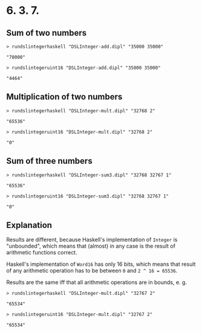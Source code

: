 # 6. 3. 7.

## Sum of two numbers
`> rundslintegerhaskell "DSLInteger-add.dipl" "35000 35000"`

`"70000"`

`> rundslintegeruint16 "DSLInteger-add.dipl" "35000 35000"`

`"4464"`

## Multiplication of two numbers
`> rundslintegerhaskell "DSLInteger-mult.dipl" "32768 2"`

`"65536"`

`> rundslintegeruint16 "DSLInteger-mult.dipl" "32768 2"`

`"0"`

## Sum of three numbers
`> rundslintegerhaskell "DSLInteger-sum3.dipl" "32768 32767 1"`

`"65536"`

`> rundslintegeruint16 "DSLInteger-sum3.dipl" "32768 32767 1"`

`"0"`

## Explanation
Results are different, because Haskell's implementation of `Integer` is "unbounded", which means that (almost) in any case is the result of arithmetic functions correct. 

Haskell's implementation of `Word16` has only 16 bits, which means that result of any arithmetic operation has to be between `0` and `2 ^ 16 = 65536`. 

Results are the same iff that all arithmetic operations are in bounds, e. g.


`> rundslintegerhaskell "DSLInteger-mult.dipl" "32767 2"`

`"65534"`

`> rundslintegeruint16 "DSLInteger-mult.dipl" "32767 2"`

`"65534"`

